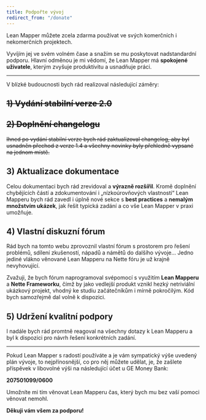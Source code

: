 ```yaml
---
title: Podpořte vývoj
redirect_from: "/donate"
---
```


Lean Mapper můžete zcela zdarma používat ve svých komerčních i nekomerčních projektech.

Vyvíjím jej ve svém volném čase a snažím se mu poskytovat nadstandardní podporu. Hlavní odměnou je mi vědomí, že Lean Mapper má **spokojené uživatele**, kterým zvyšuje produktivitu a usnadňuje práci.

----------

V blízké budoucnosti bych rád realizoval následující záměry:

## <del>1) Vydání stabilní verze 2.0</del>


## <del>2) Doplnění changelogu</del>

<del>Ihned po vydání stabilní verze bych rád zaktualizoval changelog, aby byl usnadněn přechod z verze 1.4 a všechny novinky byly přehledně vypsané na jednom místě.</del>


## 3) Aktualizace dokumentace

Celou dokumentaci bych rád zrevidoval a **výrazně rozšířil**. Kromě doplnění chybějících částí a zdokumentování i „nízkoúrovňových vlastností“ Lean Mapperu bych rád zavedl i úplně nové sekce s **best practices** a **nemalým množstvím ukázek**, jak řešit typická zadání a co vše Lean Mapper v praxi umožňuje.


## 4) Vlastní diskuzní fórum

Rád bych na tomto webu zprovoznil vlastní fórum s prostorem pro řešení problémů, sdílení zkušeností, nápadů a námětů do dalšího vývoje... Jedno jediné vlákno věnované Lean Mapperu na Nette fóru je už krajně nevyhovující.

Zvažuji, že bych fórum naprogramoval svépomocí s využitím **Lean Mapperu** a **Nette Frameworku**, čímž by jako vedlejší produkt vznikl hezký netriviální ukázkový projekt, vhodný ke studiu začátečníkům i mírně pokročilým. Kód bych samozřejmě dal volně k dispozici.


## 5) Udržení kvalitní podpory

I nadále bych rád promtně reagoval na všechny dotazy k Lean Mapperu a byl k dispozici pro návrh řešení konkrétních zadání.

----------

Pokud Lean Mapper s radostí používáte a je vám sympatický výše uvedený plán vývoje, to nejpřínosnější, co pro něj můžete udělat, je, že zašlete příspěvek v libovolné výši na následující účet u GE Money Bank:

**207501099/0600**

Umožníte mi tím věnovat Lean Mapperu čas, který bych mu bez vaší pomoci věnovat nemohl.

**Děkuji vám všem za podporu!**
